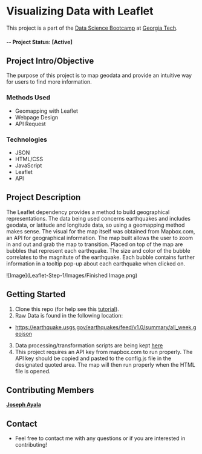 # Visualizing Data with Leaflet
This project is a part of the [Data Science Bootcamp](https://bootcamp.pe.gatech.edu/data/) at [Georgia Tech](https://bootcamp.pe.gatech.edu/).

#### -- Project Status: [Active]

## Project Intro/Objective
The purpose of this project is to map geodata and provide an intuitive way for users to find more information.

### Methods Used
* Geomapping with Leaflet
* Webpage Design
* API Request

### Technologies
* JSON
* HTML/CSS
* JavaScript
* Leaflet
* API

## Project Description
The Leaflet dependency provides a method to build geographical representations. The data being used concerns earthquakes and includes geodata, or latitude and longitude data, so using a geomapping method makes sense.
The visual for the map itself was obtained from Mapbox.com, an API for geographical information. The map built allows the user to zoom in and out and grab the map to transition. Placed on top of the map are bubbles that represent each earthquake. The size and color of the bubble correlates to the magnitute of the earthquake.
Each bubble contains further information in a tooltip pop-up about each earthquake when clicked on.

![Image](Leaflet-Step-1/Images/Finished Image.png)

## Getting Started

1. Clone this repo (for help see this [tutorial](https://help.github.com/articles/cloning-a-repository/)).
2. Raw Data is found in the following location: 
- https://earthquake.usgs.gov/earthquakes/feed/v1.0/summary/all_week.geojson
3. Data processing/transformation scripts are being kept [here](hhttps://github.com/joja92/leaflet-challenge/tree/master/Leaflet-Step-1)
4. This project requires an API key from mapbox.com to run properly. The API key should be copied and pasted to the config.js file in the designated quoted area. The map will then run properly when the HTML file is opened.


## Contributing Members

**[Joseph Ayala](https://github.com/joja92)**

## Contact 
* Feel free to contact me with any questions or if you are interested in contributing!